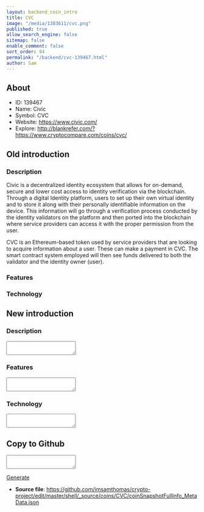 ```yaml
---
layout: backend_coin_intro
title: CVC
image: "/media/1383611/cvc.png"
published: true
allow_search_engine: false
sitemap: false
enable_comment: false
sort_order: 94
permalink: "/backend/cvc-139467.html"
author: Sam
---
```


## About

- ID: 139467
- Name: Civic
- Symbol: CVC
- Website: https://www.civic.com/
- Explore: http://blankrefer.com/?https://www.cryptocompare.com/coins/cvc/


## Old introduction

### Description

<p>Civic is a decentralized identity ecosystem that allows for <span>on-demand, secure and lower cost access to identity verification via the blockchain. Through a</span> digital Identity platform, users to set up their own virtual identity and to store it along with their personally identifiable information on the device. This information will go through a verification process conducted by the identity validators on the platform and then ported into the blockchain where service providers can access it with the proper permission from the user.</p><p>CVC is an Ethereum-based token used by service providers that are looking to acquire information about a user. These can make a payment in CVC. The smart contract system employed will then see funds delivered to both the validator and the identity owner (user).</p>

### Features


### Technology




## New introduction


### Description
<textarea id="meta_description" name="description"></textarea>

### Features
<textarea id="meta_features" name="features"></textarea>

### Technology
<textarea id="meta_technology" name="technology"></textarea>


## Copy to Github

<textarea id="coinsnapshotfullinfo_metadata"></textarea>

<a href="#gen" onclick="generateMetaDatJson()">Generate</a>

- **Source file**: <a href="https://github.com/imsamthomas/crypto-project/edit/master/shell/_source/coins/CVC/coinSnapshotFullInfo_MetaData.json">https://github.com/imsamthomas/crypto-project/edit/master/shell/_source/coins/CVC/coinSnapshotFullInfo_MetaData.json</a>


